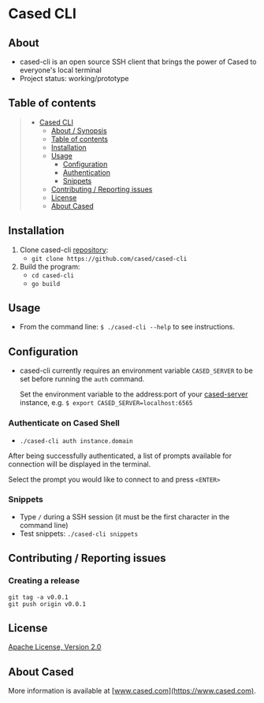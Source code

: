 # Cased CLI

## About

* cased-cli is an open source SSH client that brings the power of Cased to everyone's local terminal
* Project status: working/prototype

## Table of contents

> * [Cased CLI](#cased-cli)
>   * [About / Synopsis](#about)
>   * [Table of contents](#table-of-contents)
>   * [Installation](#installation)
>   * [Usage](#usage)
>     * [Configuration](#configuration)
>     * [Authentication](#authenticate--on--Cased--Shell)
>     * [Snippets](#snippets)
>   * [Contributing / Reporting issues](#contributing--reporting-issues)
>   * [License](#license)
>   * [About Cased](#about-cased)

## Installation

1. Clone cased-cli [repository](https://github.com/cased/cased-cli):
    - `git clone https://github.com/cased/cased-cli` 
2. Build the program:  
    - `cd cased-cli`
    - `go build`

## Usage
- From the command line: `$ ./cased-cli --help` to see instructions.

## Configuration
- cased-cli currently requires an environment variable `CASED_SERVER` to be set before running the `auth` command.

  Set the environment variable to the address:port of your [cased-server](https://github.com/cased/cased-server) instance, e.g. `$ export CASED_SERVER=localhost:6565`

### Authenticate on Cased Shell
- `./cased-cli auth instance.domain`

After being successfully authenticated, a list of prompts available for connection will be displayed in the terminal.

Select the prompt you would like to connect to and press `<ENTER>`

### Snippets
- Type `/` during a SSH session (it must be the first character in the command line)
- Test snippets: `./cased-cli snippets`
    
## Contributing / Reporting issues

### Creating a release

```
git tag -a v0.0.1
git push origin v0.0.1
```

## License

[Apache License, Version 2.0](http://www.apache.org/licenses/LICENSE-2.0.html)

## About Cased

More information is available at [www.cased.com](https://www.cased.com).
